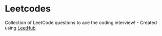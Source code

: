 # Leetcodes
Collection of LeetCode questions to ace the coding interview! - Created using [LeetHub](https://github.com/QasimWani/LeetHub)
